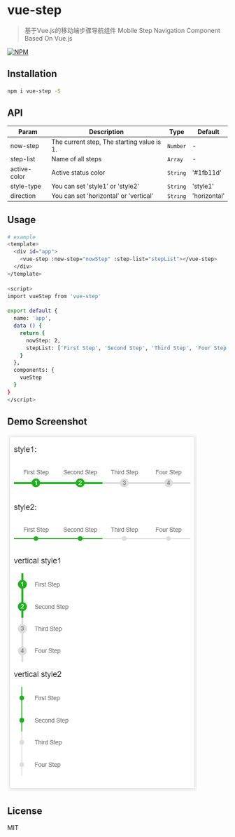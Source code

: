 # vue-step

> 基于Vue.js的移动端步骤导航组件 Mobile Step Navigation Component Based On Vue.js

[![NPM](https://nodei.co/npm/vue-step.png)](https://nodei.co/npm/vue-step/)

## Installation

``` bash
npm i vue-step -S
```

## API

| Param     | Description       | Type     | Default |
| --------- | ----------------- | -------- | ------- |
| now-step  | The current step, The starting value is 1.  | `Number` | -       |
| step-list | Name of all steps | `Array`  | -       |
| active-color | Active status color | `String`  | '#1fb11d'       |
| style-type | You can set 'style1' or 'style2' | `String`  | 'style1'       |
| direction | You can set 'horizontal' or 'vertical' | `String`  | 'horizontal'       |

## Usage

``` bash
# example
<template>
  <div id="app">
    <vue-step :now-step="nowStep" :step-list="stepList"></vue-step>
  </div>
</template>

<script>
import vueStep from 'vue-step'

export default {
  name: 'app',
  data () {
    return {
      nowStep: 2,
      stepList: ['First Step', 'Second Step', 'Third Step', 'Four Step']
    }
  },
  components: {
    vueStep
  }
}
</script>
```

## Demo Screenshot

![Demo Screenshot](./screenshot/demo.png)

## License

MIT
